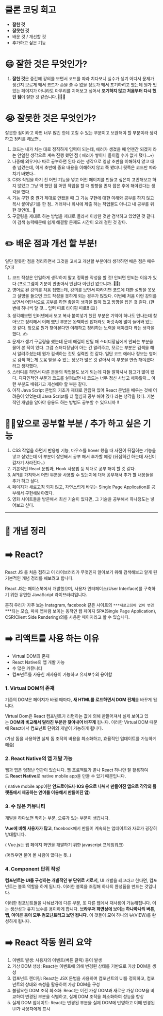 # 클론 코딩 회고

- **잘한 것**
- **잘못한 것**
- 배운 것 / 개선할 것
- 추가하고 싶은 기능

# 😄 잘한 것은 무엇인가?

1. **잘한 것**은 중간에 강의를 보면서 코드를 따라 치다보니 실수가 생겨 어디서 문제가 생긴지 모르게 돼서 코드가 손을 쓸 수 없을 정도가 돼서 포기하려고 했는데 뭔가 멋있는 페이지가 아니라도 마무리를 지어보고 싶어서 **포기하지 않고 처음부터 다시 했던 점**이 잘한 것 같습니다.👏👏👏

# 😭 잘못한 것은 무엇인가?

잘못한 점이라고 하면 너무 많긴 한데 고칠 수 있는 부분이고 보완해야 할 부분이라 생각하고 정리를 해보면..

1. 코드는 내가 치는 대로 정직하게 입력이 되는데, 에러가 생겼을 때 언젠간 되겠지 라는 안일한 생각으로 계속 진행 했던 점 ( 에러가 쌓이니 돌이킬 수가 없게 됐다…💀)
2. 나중에 외우거나 따로 공부하면 된다 라는 생각으로 영상 초반을 이해하지 않고 대충 넘겼는데, 이게 초반에 중요 내용을 이해하지 않고 쭉 봤더니 뒷쪽은 코드만 따라치기 바빴다.. 
3. CSS 작업을 하기 전 어떤 기능을 넣고 어떤 페이지를 만들고 싶은지 고민해보고 하지 않았고 그냥 막 했던 점 어떤 작업을 할 때 방향을 먼저 잡은 후에 해야겠다는 생각을 했다.
4.  기능 구현 중 뭔가 제대로 안됐을 때 그 기능 구현에 대한 이해와 공부를 하지 않고 복사 붙여넣기를 한 점.. 거래처나 회사에 제출 하는 작업물도 아니고 내 공부를 위한 것인데.. 🤔
5. 구글링을 제대로 하는 방법을 제대로 몰라서 이상한 것만 검색하고 있었던 것 같다. 이 검색 능력때문에 쉽게 해결할 문제도 시간이 오래 걸린 것 같다. 

# ✏️ 배운 점과 개선 할 부분!

일단 잘못한 점을 정리하면서 그것을 고치고 개선할 부분이라 생각하면 배운 점은 매우 많다!

1. 코드 작성은 안일하게 생각하지 말고 정확한 작성을 할 것! 안되면 안되는 이유가 있다 (프로그램이 기분이 안좋아서 안된다 이런건 없으니까..🤷‍♂️)
2. 영어로 된 강의를 처음 접했는데, 강의를 보면서 따라치면 코드에 대한 설명을 못보고 설명을 들으면 코드 작성을 못하게 되는 경우가 많았다. 이번에 처음 이런 강의를 보면서 어떤식으로 공부를 하면 좋을지 생각을 많이 했고 방향을 잡은 것 같다. (한번에 하나씩 할 것… 입력 따로 타이핑 따로!! ⌨️ )
3. 생각해보면 인터넷에서 보고 복사 붙여넣기 했던 부분은 기억이 하나도 안나는데 찾아보고 정리해서 이해 했던 부분은 완벽하진 않더라도 머릿속에 많이 들어와 있는 것 같다. 앞으로 뭔가 찾아본다면 이해하고 정리하는 노력을 해야겠다 라는 생각을 했다. ✍️
4. 문제가 생겨 구글링을 했는데 문제 해결이 안될 때 스터디장님에게 안되는 부분을 물어 본 적이 있다. 그럼 스터디장님이 아는 건 알려주고, 모르는 부분은 검색을 해서 알려주셨는데 뭔가 검색하는 것도 실력인 것 같다. 일단 코드 에러나 정보는 영어로 검색 하는게 도움 받을 수 있는 정보가 많은 것 같아서 이 부분을 연습 해야겠다 라고 생각했다.
5. 스터디를 하면서 다른 분들의 작업물도 보게 되는데 다들 잘하셔서 참고가 많이 됐다. 디자인적인 부분과 코드를 살펴보면 내 코드는 너무 정신 사납고 해야할까… 이런 부분도 배워가고 개선해야 할 부분 같다.
6. 아직 Java Script 문법의 기초가 제대로 안잡혀 있어 React 문법을 배우는 것에 어려움이 있었는데 Java Script를 더 열심히 공부 해야 겠다 라는 생각을 했다. 기본적인 개념을 알아야 응용도 하는 방법도 공부할 수 있으니까 ‼️

# 🏃‍♂️앞으로 공부할 부분 /  추가 하고 싶은 기능

1. CSS 작업을 하면서 반응형 기능, 마우스를 hover 했을 때 사진이 뒤집히는 기능을 넣고 싶었는데 이 부분이 잘안돼서 공부 해서 추가할 예정 (뒤집히긴 하는데 사진이 갑자기 사라진다..)
2. 기본적인 React 문법과, Hook 사용법 등 제대로 공부 해야 할 것 같다.
3. API를 가져와서 어떤 부분을 사용할 수 있는지에 대해 공부해서 추가 할 내용들을 추가 하고 싶다.
4. 페이지가 새로고침 되지 않고, 자연스럽게 바뀌는 Single Page Application를 공부해서 구현해봐야겠다.
5. 영화 사이트들을 방문해서 최신 기술이 있다면, 그 기술을 공부해서 하나정도는 넣어보고 싶다.

---

# 🤗 개념 정리

# ➡️ React?

React JS 를 처음 접하고 이 라이브러리가 무엇인지 알아보기 위해 검색해보고 알게 된 기본적인 개념 정리를 해보려고 합니다.

React JS는 페이스북에서 개발했으며, 사용자 인터페이스(User Interface)를 구축하기 위한 유연한 JavaScript 라이브러리입니다. 

흔히 우리가 자주 보는 Instagram, facebook 같은 사이트의 `***새로고침이 없이 변경 `***되는 모습, 마치 앱처럼 보이는 동적인 웹 페이지 SPA(Single Page Application), CSR(Client Side Rendering)의를 사용한 페이지라고 할 수 있습니다.

# ➡️ 리액트를 사용 하는 이유

- Virtual DOM의 존재
- React Native의 앱 개발 가능
- 수 많은 커뮤니티
- 컴포넌트를 사용한 재사용이 가능하고 유지보수의 용이함

### **1. Virtual DOM의 존재**

기존의 DOM은 페이지가 바뀔 때마다, **새 HTML를 로드하면서 DOM 전체**를 바꾸게 됩니다.

Virtual Dom은 React 컴포넌트가 리턴하는 값에 의해 만들어져서 실제 보이고 있는 **DOM과 비교해서 달라진 부분만 찾아내어 바꾸게** 됩니다. 이러한 Virtual DOM 때문에 React에서 컴포넌트 단위의 개발이 가능하게 됩니다.

(가상 돔을 사용하면 실제 돔 조작의 비용을 최소화하고, 효율적인 업데이트를 가능하게 해줌)

### **2. React Native의 앱 개발 가능**

웹과 앱은 엄청난 연관이 있습니다. 웹 프로젝트가 끝나 React 하나만 잘 활용하여도 **React Native**로 native moblie app을 만들 수 있기 때문입니다.

( native mobile app이란 **안드로이드나 IOS 용으로 나눠서 만들어진 앱으로 각각의 플랫폼에서 제공하는 언어를 이용해서 만들어진 앱)**

### **3. 수 많은 커뮤니티**

개발을 하다보면 막히는 부분, 오류가 있는 부분이 생깁니다.

**Vue에 비해 사용자가 많고**, facebook에서 만들어 계속되는 업데이트와 자료가 굉장히 방대합니다.

( Vue.js는 웹 페이지 화면을 개발하기 위한 javascript 프레임워크)

(어려우면 물어 볼 사람이 많다는 뜻..)

### **4. Component 단위 작성**

**컴포넌트는 UI를 구성하는 개별적인 뷰 단위로 서로서,** UI 개발을 레고라고 한다면, 컴포넌트는 블록 역할을 하게 됩니다. 이러한 블록을 조립해 하나의 완성품을 만드는 것입니다.

이러한 컴포넌트들을 나눠놨기에 다른 부분, 또 다른 웹에서 재사용이 가능해집니다. 이는 생산성과 유지 보수를 용이하게 합니다. **브라우저 화면상에 보이는 하나하나의 버튼, 탭, 아이콘 등이 모두 컴포넌트라고 보면 됩니다.** 이 것들이 모여 하나의 뷰(VIEW)를 완성하게 됩니다.

# ➡️ React 작동 원리 요약

1. 이벤트 발생: 사용자의 이벤트(버튼 클릭) 등이 발생
2. 가상 DOM 생성: React는 이벤트에 의해 변경된 상태를 기반으로 가상 DOM을 생성
3. 컴포넌트 렌더링: React는 JSX 문법을 사용하여 컴포넌트의 UI를 정의하고, 컴포넌트의 상태와 속성을 활용하여 가상 DOM을 구성
4. 불필요한 DOM 조작 최소화: React는 이전 가상 DOM과 새로운 가상 DOM을 비교하여 변경된 부분을 식별하고, 실제 DOM 조작을 최소화하여 성능을 향상
5. 실제 DOM 업데이트: React는 변경된 부분을 실제 DOM에 반영하고 이때 변경된 UI가 사용자에게 표시
